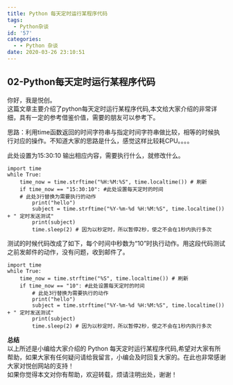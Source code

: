 ```yaml
---
title: Python 每天定时运行某程序代码
tags:
  - Python杂谈
id: '57'
categories:
  - - Python 杂谈
date: 2020-03-26 23:10:51
---
```


## 02-Python每天定时运行某程序代码

你好，我是悦创。  
这篇文章主要介绍了python每天定时运行某程序代码,本文给大家介绍的非常详细，具有一定的参考借鉴价值，需要的朋友可以参考下。

思路：利用time函数返回的时间字符串与指定时间字符串做比较，相等的时候执行对应的操作。不知道大家的思路是什么，感觉这样比较耗CPU。。。。

此处设置为15:30:10 输出相应内容，需要执行什么，就修改什么。

```
import time
while True:
    time_now = time.strftime("%H:%M:%S", time.localtime()) # 刷新
    if time_now == "15:30:10": #此处设置每天定时的时间
    # 此处3行替换为需要执行的动作
        print("hello")
        subject = time.strftime("%Y-%m-%d %H:%M:%S", time.localtime()) + " 定时发送测试"
        print(subject)
        time.sleep(2) # 因为以秒定时，所以暂停2秒，使之不会在1秒内执行多次
```

测试的时候代码改成了如下，每个时间中秒数为“10”时执行动作。用这段代码测试之前发邮件的动作，没有问题，收到邮件了。

```
import time
while True:
    time_now = time.strftime("%S", time.localtime()) # 刷新
    if time_now == "10": #此处设置每天定时的时间
        # 此处3行替换为需要执行的动作
        print("hello")
        subject = time.strftime("%Y-%m-%d %H:%M:%S", time.localtime()) + " 定时发送测试"
        print(subject)
        time.sleep(2) # 因为以秒定时，所以暂停2秒，使之不会在1秒内执行多次
```

**总结**  
以上所述是小编给大家介绍的 Python 每天定时运行某程序代码,希望对大家有所帮助，如果大家有任何疑问请给我留言，小编会及时回复大家的。在此也非常感谢大家对悦创网站的支持！  
如果你觉得本文对你有帮助，欢迎转载，烦请注明出处，谢谢！